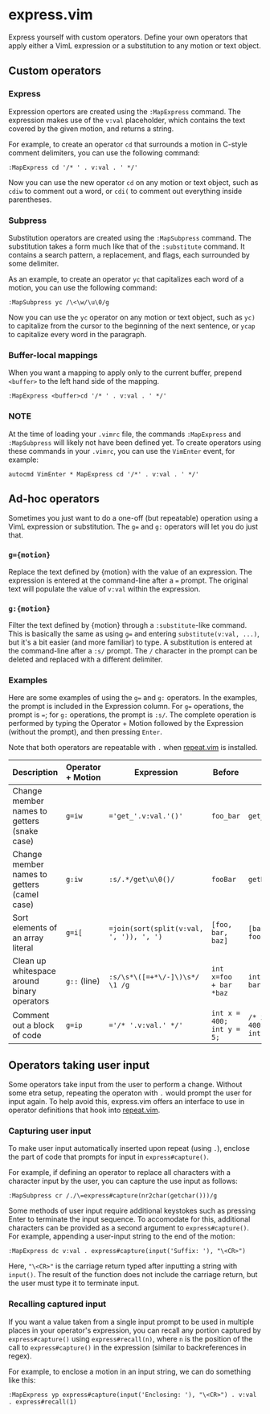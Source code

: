 express.vim
===========

Express yourself with custom operators. Define your own operators that apply
either a VimL expression or a substitution to any motion or text object.

Custom operators
----------------

### Express

Expression opertors are created using the `:MapExpress` command. The expression
makes use of the `v:val` placeholder, which contains the text covered by the
given motion, and returns a string.

For example, to create an operator `cd` that surrounds a motion in C-style
comment delimiters, you can use the following command:

    :MapExpress cd '/* ' . v:val . ' */'

Now you can use the new operator `cd` on any motion or text object, such as
`cdiw` to comment out a word, or `cdi(` to comment out everything inside
parentheses.

### Subpress

Substitution operators are created using the `:MapSubpress` command. The
substitution takes a form much like that of the `:substitute` command. It
contains a search pattern, a replacement, and flags, each surrounded by some
delimiter.

As an example, to create an operator `yc` that capitalizes each word of a
motion, you can use the following command:

    :MapSubpress yc /\<\w/\u\0/g

Now you can use the `yc` operator on any motion or text object, such as `yc)`
to capitalize from the cursor to the beginning of the next sentence, or `ycap`
to capitalize every word in the paragraph.

### Buffer-local mappings

When you want a mapping to apply only to the current buffer, prepend `<buffer>`
to the left hand side of the mapping.

    :MapExpress <buffer>cd '/* ' . v:val . ' */'

### NOTE

At the time of loading your `.vimrc` file, the commands `:MapExpress` and
`:MapSubpress` will likely not have been defined yet. To create operators using
these commands in your `.vimrc`, you can use the `VimEnter` event, for example:

    autocmd VimEnter * MapExpress cd '/*' . v:val . ' */'

Ad-hoc operators
----------------

Sometimes you just want to do a one-off (but repeatable) operation using a VimL
expression or substitution. The `g=` and `g:` operators will let you do just
that.

### `g={motion}`

Replace the text defined by {motion} with the value of an expression. The
expression is entered at the command-line after a `=` prompt. The original text
will populate the value of `v:val` within the expression.

### `g:{motion}`

Filter the text defined by {motion} through a `:substitute`-like command. This
is basically the same as using `g=` and entering `substitute(v:val, ...)`, but
it's a bit easier (and more familiar) to type. A substitution is entered at the
command-line after a `:s/` prompt. The `/` character in the prompt can be
deleted and replaced with a different delimiter.

### Examples

Here are some examples of using the `g=` and `g:` operators. In the examples,
the prompt is included in the Expression column. For `g=` operations, the
prompt is `=`; for `g:` operations, the prompt is `:s/`. The complete operation
is performed by typing the Operator + Motion followed by the Expression
(without the prompt), and then pressing `Enter`.

Note that both operators are repeatable with `.` when [repeat.vim][1] is
installed.

Description | Operator + Motion | Expression | Before | After
--- | --- | --- | --- | ---
Change member names to getters (snake case) | `g=iw` | `='get_'.v:val.'()'` | `foo_bar` | `get_foo_bar()`
Change member names to getters (camel case) | `g:iw` | `:s/.*/get\u\0()/` | `fooBar` | `getFooBar()`
Sort elements of an array literal | `g=i[` | `=join(sort(split(v:val, ', ')), ', ')` | `[foo, bar, baz]` | `[bar, baz, foo]`
Clean up whitespace around binary operators | `g::` (line) | `:s/\s*\([=+*\/-]\)\s*/ \1 /g` | `int x=foo   + bar *baz` | `int x = foo + bar * baz`
Comment out a block of code | `g=ip` | `='/* '.v:val.' */'` | `int x = 400;`<br/>`int y = 5;` | `/* int x = 400;`<br/>`int y = 5; */`

Operators taking user input
---------------------------

Some operators take input from the user to perform a change. Without some etra
setup, repeating the operaton with `.` would prompt the user for input again.
To help avoid this, express.vim offers an interface to use in operator
definitions that hook into [repeat.vim][1].

### Capturing user input

To make user input automatically inserted upon repeat (using `.`), enclose the
part of code that prompts for input in `express#capture()`.

For example, if defining an operator to replace all characters with a character
input by the user, you can capture the use input as follows:

    :MapSubpress cr /./\=express#capture(nr2char(getchar()))/g

Some methods of user input require additional keystokes such as pressing Enter
to terminate the input sequence. To accomodate for this, additional characters
can be provided as a second argument to `express#capture()`. For example,
appending a user-input string to the end of the motion:

    :MapExpress dc v:val . express#capture(input('Suffix: '), "\<CR>")

Here, `"\<CR>"` is the carriage return typed after inputting a string with
`input()`. The result of the function does not include the carriage return, but
the user must type it to terminate input.

### Recalling captured input

If you want a value taken from a single input prompt to be used in multiple
places in your operator's expression, you can recall any portion captured by
`express#capture()` using `express#recall(n)`, where `n` is the position of the
call to `express#capture()` in the expression (similar to backreferences in
regex).

For example, to enclose a motion in an input string, we can do something like this:

    :MapExpress yp express#capture(input('Enclosing: '), "\<CR>") . v:val . express#recall(1)

  [1]: https://github.com/tpope/vim-repeat
